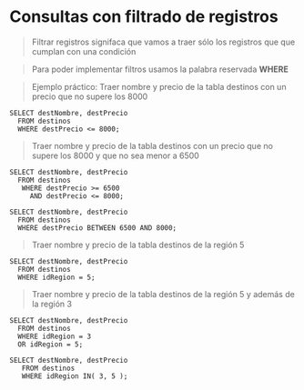 # Consultas con filtrado de registros 

> Filtrar registros signifaca que vamos
> a traer sólo los registros que 
> que cumplan con una condición  

> Para poder implementar filtros
> usamos la palabra reservada 
> **WHERE**  

> Ejemplo práctico: 
> Traer nombre y precio de la tabla destinos
> con un precio que no supere los 8000

    SELECT destNombre, destPrecio  
      FROM destinos  
      WHERE destPrecio <= 8000;  

> Traer nombre y precio de la tabla destinos
> con un precio que no supere los 8000 
> y que no sea menor a 6500 

    SELECT destNombre, destPrecio  
      FROM destinos  
       WHERE destPrecio >= 6500  
         AND destPrecio <= 8000;

    SELECT destNombre, destPrecio  
      FROM destinos  
      WHERE destPrecio BETWEEN 6500 AND 8000;  

> Traer nombre y precio de la tabla destinos 
> de la región 5 

    SELECT destNombre, destPrecio  
      FROM destinos  
      WHERE idRegion = 5;   

> Traer nombre y precio de la tabla destinos
> de la región 5 y además de la región 3 

    SELECT destNombre, destPrecio  
      FROM destinos  
      WHERE idRegion = 3  
      OR idRegion = 5;  

    SELECT destNombre, destPrecio  
       FROM destinos  
       WHERE idRegion IN( 3, 5 );  